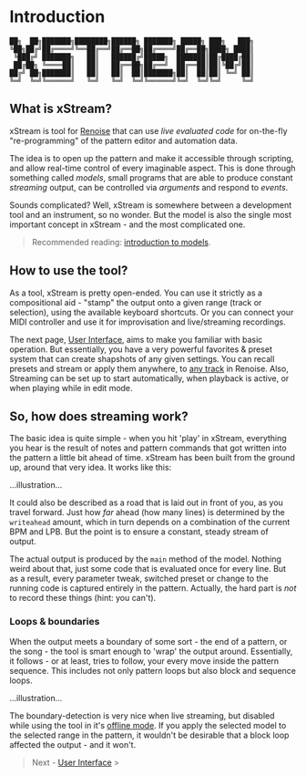 # Introduction


    ██╗  ██╗███████╗████████╗██████╗ ███████╗ █████╗ ███╗   ███╗
    ╚██╗██╔╝██╔════╝╚══██╔══╝██╔══██╗██╔════╝██╔══██╗████╗ ████║
     ╚███╔╝ ███████╗   ██║   ██████╔╝█████╗  ███████║██╔████╔██║
     ██╔██╗ ╚════██║   ██║   ██╔══██╗██╔══╝  ██╔══██║██║╚██╔╝██║
    ██╔╝ ██╗███████║   ██║   ██║  ██║███████╗██║  ██║██║ ╚═╝ ██║
    ╚═╝  ╚═╝╚══════╝   ╚═╝   ╚═╝  ╚═╝╚══════╝╚═╝  ╚═╝╚═╝     ╚═╝


## What is xStream?

xStream is tool for [Renoise](http://www.renoise.com/tools) that can use _live evaluated code_ for on-the-fly "re-programming" of the pattern editor and automation data. 

The idea is to open up the pattern and make it accessible through scripting, and allow real-time control of every imaginable aspect. This is done through something called _models_, small programs that are able to produce constant _streaming_ output, can be controlled via _arguments_ and respond to _events_. 

Sounds complicated? Well, xStream is somewhere between a development tool and an instrument, so no wonder. But the model is also the single most important concept in xStream - and the most complicated one. 

> Recommended reading: [introduction to models](about_models.md).

## How to use the tool?

As a tool, xStream is pretty open-ended. You can use it strictly as a compositional aid - "stamp" the output onto a given range (track or selection), using the available keyboard shortcuts. Or you can connect your MIDI controller and use it for improvisation and live/streaming recordings.

The next page, [User Interface](user_interface.md), aims to make you familiar with basic operation. But essentially, you have a very powerful favorites & preset system that can create shapshots of any given settings. You can recall presets and stream or apply them anywhere, to [any track](known_limitations-gotchas.md) in Renoise. Also, Streaming can be set up to start automatically, when playback is active, or when playing while in edit mode. 

## So, how does streaming work?

The basic idea is quite simple - when you hit 'play' in xStream, everything you hear is the result of notes and pattern commands that got written into the pattern a little bit ahead of time. xStream has been built from the ground up, around that very idea. It works like this: 

...illustration...

It could also be described as a road that is laid out in front of you, as you travel forward. Just how _far_ ahead (how many lines) is determined by the `writeahead` amount, which in turn depends on a combination of the current BPM and LPB. But the point is to ensure a constant, steady stream of output. 

The actual output is produced by the `main` method of the model. Nothing weird about that, just some code that is evaluated once for every line. But as a result, every parameter tweak, switched preset or change to the running code is captured entirely in the pattern. Actually, the hard part is _not_ to record these things (hint: you can't). 

### Loops & boundaries 

When the output meets a boundary of some sort - the end of a pattern, or the song - the tool is smart enough to 'wrap' the output around. Essentially, it follows - or at least, tries to follow, your every move inside the pattern sequence. This includes not only pattern loops but also block and sequence loops.

...illustration...

The boundary-detection is very nice when live streaming, but disabled while using the tool in it's [offline mode](main_toolbar,md#offline_output). If you apply the selected model to the selected range in the pattern, it wouldn't be desirable that a block loop affected the output - and it won't. 


> Next - [User Interface](user_interface.md) >

